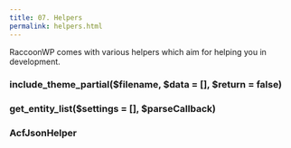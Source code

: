 ```yaml
---
title: 07. Helpers
permalink: helpers.html
---
```


RaccoonWP comes with various helpers which aim for helping you in development.

### include_theme_partial($filename, $data = [], $return = false)

### get_entity_list($settings = [], $parseCallback)

### AcfJsonHelper